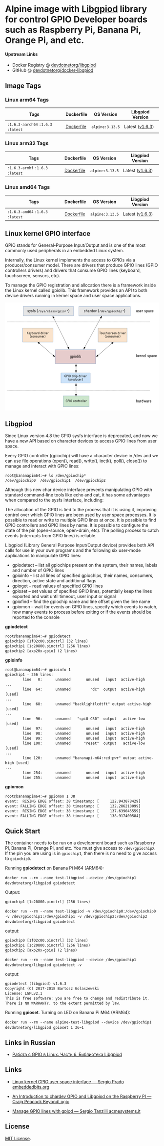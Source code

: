 # Alpine image with [Libgpiod][1] library for control GPIO Developer boards such as Raspberry Pi, Banana Pi, Orange Pi, and etc. 

#### Upstream Links

* Docker Registry @ [devdotnetorg/libgpiod](https://hub.docker.com/r/devdotnetorg/libgpiod)
* GitHub @ [devdotnetorg/docker-libgpiod](https://github.com/devdotnetorg/docker-libgpiod)

## Image Tags ##

### Linux arm64 Tags ###

Tags  | Dockerfile  | OS Version  |  Libgpiod Version
------------- | --  | --  | --
`:1.6.3-aarch64` `:1.6.3` `:latest` | [Dockerfile](https://github.com/devdotnetorg/docker-libgpiod/blob/master/Dockerfile.alpine) | `alpine:3.13.5` | Latest ([v1.6.3](https://git.kernel.org/pub/scm/libs/libgpiod/libgpiod.git/snapshot/libgpiod-1.6.3.tar.gz))

### Linux arm32 Tags ###

Tags  | Dockerfile  | OS Version  |  Libgpiod Version
------------- | --  | --  | --
`:1.6.3-armhf` `:1.6.3` `:latest` | [Dockerfile](https://github.com/devdotnetorg/docker-libgpiod/blob/master/Dockerfile.alpine) | `alpine:3.13.5` | Latest ([v1.6.3](https://git.kernel.org/pub/scm/libs/libgpiod/libgpiod.git/snapshot/libgpiod-1.6.3.tar.gz))

### Linux amd64 Tags ###

Tags  | Dockerfile  | OS Version  |  Libgpiod Version
------------- | --  | --  | --
`:1.6.3-amd64` `:1.6.3` `:latest` | [Dockerfile](https://github.com/devdotnetorg/docker-libgpiod/blob/master/Dockerfile.alpine) | `alpine:3.13.5` | Latest ([v1.6.3](https://git.kernel.org/pub/scm/libs/libgpiod/libgpiod.git/snapshot/libgpiod-1.6.3.tar.gz))

## Linux kernel GPIO interface

GPIO stands for General-Purpose Input/Output and is one of the most commonly used peripherals in an embedded Linux system.

Internally, the Linux kernel implements the access to GPIOs via a producer/consumer model. There are drivers that produce GPIO lines (GPIO controllers drivers) and drivers that consume GPIO lines (keyboard, touchscreen, sensors, etc).

To manage the GPIO registration and allocation there is a framework inside the Linux kernel called gpiolib. This framework provides an API to both device drivers running in kernel space and user space applications.

![Image of gpiolib](https://raw.githubusercontent.com/devdotnetorg/docker-libgpiod/master/Images/gpiolib.png)

## Libgpiod

Since Linux version 4.8 the GPIO sysfs interface is deprecated, and now we have a new API based on character devices to access GPIO lines from user space.

Every GPIO controller (gpiochip) will have a character device in /dev and we can use file operations (open(), read(), write(), ioctl(), poll(), close()) to manage and interact with GPIO lines:

	root@bananapim64:~# ls /dev/gpiochip*
	/dev/gpiochip0  /dev/gpiochip1  /dev/gpiochip2

Although this new char device interface prevents manipulating GPIO with standard command-line tools like echo and cat, it has some advantages when compared to the sysfs interface, including:

The allocation of the GPIO is tied to the process that it is using it, improving control over which GPIO lines are been used by user space processes.
It is possible to read or write to multiple GPIO lines at once.
It is possible to find GPIO controllers and GPIO lines by name.
It is possible to configure the state of the pin (open-source, open-drain, etc).
The polling process to catch events (interrupts from GPIO lines) is reliable.



Libgpiod (Library General Purpose Input/Output device)  provides both API calls for use in your own programs and the following six user-mode applications to manipulate GPIO lines:

- gpiodetect – list all gpiochips present on the system, their names, labels and number of GPIO lines
- gpioinfo – list all lines of specified gpiochips, their names, consumers, direction, active state and additional flags
- gpioget – read values of specified GPIO lines
- gpioset – set values of specified GPIO lines, potentially keep the lines exported and wait until timeout, user input or signal
- gpiofind – find the gpiochip name and line offset given the line name
- gpiomon – wait for events on GPIO lines, specify which events to watch, how many events to process before exiting or if the events should be reported to the console

**gpiodetect**

	root@bananapim64:~# gpiodetect
	gpiochip0 [1f02c00.pinctrl] (32 lines)
	gpiochip1 [1c20800.pinctrl] (256 lines)
	gpiochip2 [axp20x-gpio] (2 lines)

 **gpioinfo**
 
	root@bananapim64:~# gpioinfo 1
	gpiochip1 - 256 lines:
	        line   0:      unnamed       unused   input  active-high
	...
	        line  64:      unnamed         "dc"  output  active-high [used]
	...
	        line  68:      unnamed "backlightlcdtft" output active-high [used]
	...
	        line  96:      unnamed   "spi0 CS0"  output   active-low [used]
	        line  97:      unnamed       unused   input  active-high
	        line  98:      unnamed       unused   input  active-high
	        line  99:      unnamed       unused   input  active-high
	        line 100:      unnamed      "reset"  output   active-low [used]
	...
	        line 120:      unnamed "bananapi-m64:red:pwr" output active-high [used]
	...
	        line 254:      unnamed       unused   input  active-high
	        line 255:      unnamed       unused   input  active-high

**gpiomon**

	root@bananapim64:~# gpiomon 1 38
	event:  RISING EDGE offset: 38 timestamp: [     122.943878429]
	event: FALLING EDGE offset: 38 timestamp: [     132.286218099]
	event:  RISING EDGE offset: 38 timestamp: [     137.639045559]
	event: FALLING EDGE offset: 38 timestamp: [     138.917400584]

## Quick Start

The container needs to be run on a development board such as Raspberry Pi, Banana Pi, Orange Pi, and etc. You must give access to `/dev/gpiochipX`. If the pin you are using is in `gpiochip1`, then there is no need to give access to `gpiochip0`. 

Running **gpiodetect** on Banana Pi M64 (ARM64):

`docker run --rm --name test-libgpiod --device /dev/gpiochip1 devdotnetorg/libgpiod gpiodetect`

Output:

	gpiochip1 [1c20800.pinctrl] (256 lines)

`docker run --rm --name test-libgpiod -v /dev/gpiochip0:/dev/gpiochip0 -v /dev/gpiochip1:/dev/gpiochip1 -v /dev/gpiochip2:/dev/gpiochip2 devdotnetorg/libgpiod gpiodetect`

output:

	gpiochip0 [1f02c00.pinctrl] (32 lines)
	gpiochip1 [1c20800.pinctrl] (256 lines)
	gpiochip2 [axp20x-gpio] (2 lines)

`docker run --rm --name test-libgpiod --device /dev/gpiochip1 devdotnetorg/libgpiod gpiodetect -v`

output:

	gpiodetect (libgpiod) v1.6.3
	Copyright (C) 2017-2018 Bartosz Golaszewski
	License: LGPLv2.1
	This is free software: you are free to change and redistribute it.
	There is NO WARRANTY, to the extent permitted by law.

Running **gpioset**. Turning on LED on Banana Pi M64 (ARM64):

`docker run --rm --name alpine-test-libgpiod --device /dev/gpiochip1 devdotnetorg/libgpiod gpioset 1 36=1`

## Links in Russian

- [Работа с GPIO в Linux. Часть 6. Библиотека Libgpiod](https://devdotnet.org/post/rabota-s-gpio-v-linux-chast-6-biblioteka-libgpiod/)

## Links

- [Linux kernel GPIO user space interface — Sergio Prado embeddedbits.org](https://embeddedbits.org/new-linux-kernel-gpio-user-space-interface/)

- [An Introduction to chardev GPIO and Libgpiod on the Raspberry PI — Craig Peacock BeyondLogic](https://www.beyondlogic.org/an-introduction-to-chardev-gpio-and-libgpiod-on-the-raspberry-pi/)

- [Manage GPIO lines with gpiod — Sergio Tanzilli acmesystems.it](https://devdotnet.org/post/rabota-s-gpio-v-linux-chast-6-biblioteka-libgpiod/)

## License ##

[MIT License][2].

  [1]: https://git.kernel.org/pub/scm/libs/libgpiod/libgpiod.git/
  [2]: https://github.com/devdotnetorg/docker-libgpiod/raw/master/LICENSE